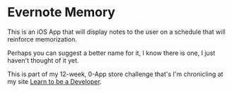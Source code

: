 # Evernote Memory
This is an iOS App that will display notes to the user on a schedule that will reinforce memorization.

Perhaps you can suggest a better name for it, I know there is one, I just haven't thought of it yet.

This is part of my 12-week, 0-App store challenge that's I'm chronicling at my site [Learn to be a Developer](http://learntobeadeveloper.com).

